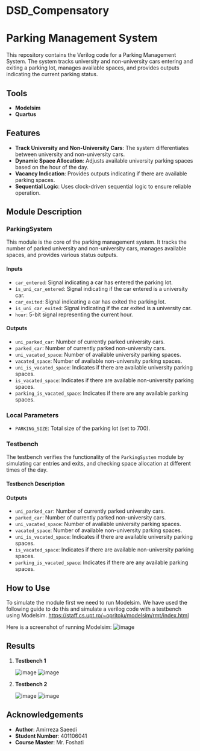 # DSD_Compensatory

# Parking Management System

This repository contains the Verilog code for a Parking Management System. The system tracks university and non-university cars entering and exiting a parking lot, manages available spaces, and provides outputs indicating the current parking status.

## Tools

- **Modelsim**
- **Quartus**

## Features

- **Track University and Non-University Cars**: The system differentiates between university and non-university cars.
- **Dynamic Space Allocation**: Adjusts available university parking spaces based on the hour of the day.
- **Vacancy Indication**: Provides outputs indicating if there are available parking spaces.
- **Sequential Logic**: Uses clock-driven sequential logic to ensure reliable operation.

## Module Description

### ParkingSystem

This module is the core of the parking management system. It tracks the number of parked university and non-university cars, manages available spaces, and provides various status outputs.

#### Inputs

- `car_entered`: Signal indicating a car has entered the parking lot.
- `is_uni_car_entered`: Signal indicating if the car entered is a university car.
- `car_exited`: Signal indicating a car has exited the parking lot.
- `is_uni_car_exited`: Signal indicating if the car exited is a university car.
- `hour`: 5-bit signal representing the current hour.

#### Outputs

- `uni_parked_car`: Number of currently parked university cars.
- `parked_car`: Number of currently parked non-university cars.
- `uni_vacated_space`: Number of available university parking spaces.
- `vacated_space`: Number of available non-university parking spaces.
- `uni_is_vacated_space`: Indicates if there are available university parking spaces.
- `is_vacated_space`: Indicates if there are available non-university parking spaces.
- `parking_is_vacated_space`: Indicates if there are any available parking spaces.

### Local Parameters

- `PARKING_SIZE`: Total size of the parking lot (set to 700).

### Testbench

The testbench verifies the functionality of the `ParkingSystem` module by simulating car entries and exits, and checking space allocation at different times of the day.

#### Testbench Description

#### Outputs

- `uni_parked_car`: Number of currently parked university cars.
- `parked_car`: Number of currently parked non-university cars.
- `uni_vacated_space`: Number of available university parking spaces.
- `vacated_space`: Number of available non-university parking spaces.
- `uni_is_vacated_space`: Indicates if there are available university parking spaces.
- `is_vacated_space`: Indicates if there are available non-university parking spaces.
- `parking_is_vacated_space`: Indicates if there are any available parking spaces.

## How to Use
To simulate the module first we need to run Modelsim. We have used the following guide to do this and simulate a verilog code with a testbench using Modelsim. https://staff.cs.upt.ro/~opritoiu/modelsim/rmt/index.html

Here is a screenshot of running Modelsim:
![image](https://github.com/amirrs82/DSD_Compensatory/assets/119596638/b1ca59f1-7745-4c52-987f-3ec7827eb639)

## Results
1. **Testbench 1**
   
   ![image](https://github.com/amirrs82/DSD_Compensatory/assets/119596638/b741935c-b94f-4740-9960-9aea72b5e39a)
   ![image](https://github.com/amirrs82/DSD_Compensatory/assets/119596638/0844f9ba-43fc-4849-a7e1-faa95fce88cb)

2. **Testbench 2**

   ![image](https://github.com/amirrs82/DSD_Compensatory/assets/119596638/534122e8-af92-4f30-ba5e-975648c97ca1)
   ![image](https://github.com/amirrs82/DSD_Compensatory/assets/119596638/c823ef57-87d9-4cf6-9a67-ae2b16a4a349)

## Acknowledgements

- **Author**: Amirreza Saeedi
- **Student Number**: 401106041
- **Course Master**: Mr. Foshati
